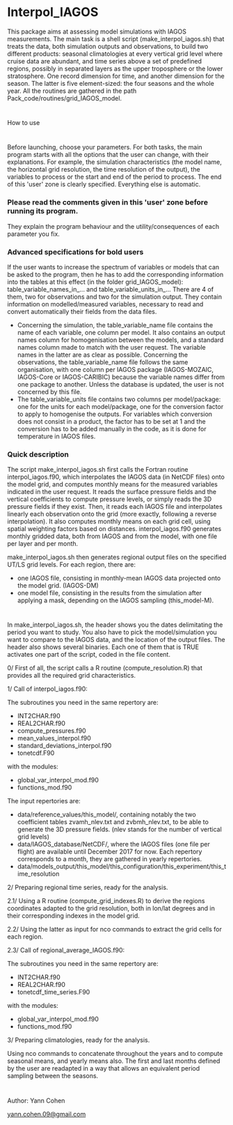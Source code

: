 # Interpol_IAGOS
This package aims at assessing model simulations with IAGOS measurements.
The main task is a shell script (make_interpol_iagos.sh)
that treats the data, both simulation outputs and observations, to build two different products:
seasonal climatologies at every vertical grid level where cruise data are abundant,
and time series above a set of predefined regions, possibly in separated layers
as the upper troposphere or the lower stratosphere. One record dimension for time, and another dimension
for the season. The latter is five element-sized: the four seasons and the whole year.
All the routines are gathered in the path Pack_code/routines/grid_IAGOS_model.
#
How to use
#
Before launching, choose your parameters. 
For both tasks, the main program starts with all the options that the user can change, with their explanations.
For example, the simulation characteristics (the model name, the horizontal grid resolution,
the time resolution of the output), the variables to process or the start and end of the period to process.
The end of this 'user' zone is clearly specified. Everything else is automatic.
### Please read the comments given in this 'user' zone before running its program. ### 
They explain the program behaviour and the utility/consequences of each parameter you fix.

### Advanced specifications for bold users ###
If the user wants to increase the spectrum of variables or models that can be asked to the program,
then he has to add the corresponding information into the tables at this effect (in the folder grid_IAGOS_model):
table_variable_names_in_... and table_variable_units_in_...
There are 4 of them, two for observations and two for the simulation output. They contain information
on modelled/measured variables, necessary to read and convert automatically their fields from the data files.
- Concerning the simulation, the table_variable_name file contains the name of each variable, one column per model.
It also contains an output names column for homogenisation between the models, and a standard names column made to
match with the user request. The variable names in the latter are as clear as possible.
Concerning the observations, the table_variable_name file follows the same organisation, with one column per IAGOS package (IAGOS-MOZAIC, IAGOS-Core or IAGOS-CARIBIC) because the variable names differ from one package to another. Unless the database is updated, the user is not
concerned by this file.
- The table_variable_units file contains two columns per model/package: one for the units for each model/package,
one for the conversion factor to apply to homogenise the outputs. For variables which conversion does not consist in a product,
 the factor has to be set at 1 and the conversion has to be added manually in the code, as it is done for temperature in IAGOS files.

### Quick description

The script make_interpol_iagos.sh first calls the Fortran routine interpol_iagos.f90,
which interpolates the IAGOS data (in NetCDF files) onto the model grid,
and computes monthly means for the measured variables indicated in the user request.
It reads the surface pressure fields and the vertical coefficients to compute pressure levels, or simply reads the 3D pressure fields if they exist.
Then, it reads each IAGOS file and interpolates linearly each observation onto the grid (more exactly, following a reverse interpolation).
It also computes monthly means on each grid cell, using spatial weighting factors based on distances.
interpol_iagos.f90 generates monthly gridded data, both from IAGOS and from the model, with one file
per layer and per month.

make_interpol_iagos.sh then generates regional output files on the specified UT/LS
grid levels. For each region, there are:
- one IAGOS file, consisting in monthly-mean IAGOS data projected
onto the model grid. (IAGOS-DM)
- one model file, consisting in the results from the simulation after applying a mask, depending on the IAGOS sampling (this_model-M).
#
In make_interpol_iagos.sh, the header shows you the dates delimitating
the period you want to study. You also have to pick the model/simulation you
want to compare to the IAGOS data, and the location of the output
files. The header also shows several binaries. Each one of them
that is TRUE activates one part of the script, coded in the file content.

0/ First of all, the script calls a R routine (compute_resolution.R) that provides all the required grid characteristics.

1/ Call of interpol_iagos.f90:

The subroutines you need in the same repertory are:
- INT2CHAR.f90
- REAL2CHAR.f90
- compute_pressures.f90
- mean_values_interpol.f90
- standard_deviations_interpol.f90
- tonetcdf.F90

with the modules:
- global_var_interpol_mod.f90
- functions_mod.f90

The input repertories are:
- data/reference_values/this_model/, containing notably the two coefficient tables 
zvamh_nlev.txt and zvbmh_nlev.txt, to be able to generate the 3D pressure fields.
(nlev stands for the number of vertical grid levels)
- data/IAGOS_database/NetCDF/, where the IAGOS files (one file per flight)
are available until December 2017 for now.
Each repertory corresponds to a month, they are gathered in yearly repertories.
- data/models_output/this_model/this_configuration/this_experiment/this_time_resolution

2/ Preparing regional time series, ready for the analysis.

2.1/ Using a R routine (compute_grid_indexes.R) to derive the regions coordinates adapted to the grid resolution, both
in lon/lat degrees and in their corresponding indexes in the model grid.

2.2/ Using the latter as input for nco commands to extract the grid cells for each region.

2.3/ Call of regional_average_IAGOS.f90:

The subroutines you need in the same repertory are:
- INT2CHAR.f90
- REAL2CHAR.f90
- tonetcdf_time_series.F90

with the modules:
- global_var_interpol_mod.f90
- functions_mod.f90

3/ Preparing climatologies, ready for the analysis.

Using nco commands to concatenate throughout the years and to compute seasonal means,
and yearly means also. The first and last months defined by the user are readapted
in a way that allows an equivalent period sampling between the seasons.
#

Author: Yann Cohen

yann.cohen.09@gmail.com

